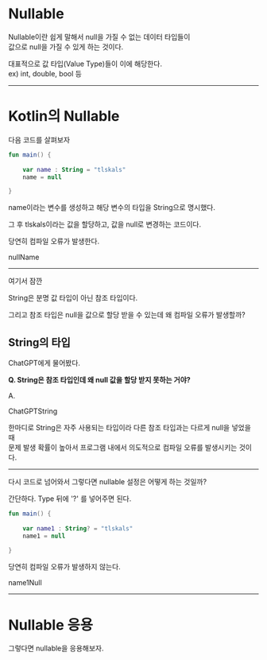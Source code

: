
# Nullable

Nullable이란 쉽게 말해서 null을 가질 수 없는 데이터 타입들이</br>
값으로 null을 가질 수 있게 하는 것이다.

대표적으로 값 타입(Value Type)들이 이에 해당한다.</br>
ex) int, double, bool 등

-------------------

# Kotlin의 Nullable

다음 코드를 살펴보자

```kotlin
fun main() {  
  
    var name : String = "tlskals"  
    name = null  

}
```

name이라는 변수를 생성하고 해당 변수의 타입을 String으로 명시했다.

그 후 tlskals이라는 값을 할당하고, 값을 null로 변경하는 코드이다.

당연히 컴파일 오류가 발생한다.

nullName

-----------------------

여기서 잠깐

String은 분명 값 타입이 아닌 참조 타입이다.

그리고 참조 타입은 null을 값으로 할당 받을 수 있는데 왜 컴파일 오류가 발생할까?

## String의 타입

ChatGPT에게 물어봤다.

<strong>Q.  String은 참조 타입인데 왜 null 값을 할당 받지 못하는 거야?</strong>

A. 

ChatGPTString


한마디로 String은 자주 사용되는 타입이라 다른 참조 타입과는 다르게 null을 넣었을 때 </br>
문제 발생 확률이 높아서 프로그램 내에서 의도적으로 컴파일 오류를 발생시키는 것이다.

----------------------------

다시 코드로 넘어와서 그렇다면 nullable 설정은 어떻게 하는 것일까?

간단하다. Type 뒤에 '?' 를 넣어주면 된다.

```kotlin
fun main() {  
  
    var name1 : String? = "tlskals"  
    name1 = null  
  
}
```

당연히 컴파일 오류가 발생하지 않는다.

name1Null

------------------------------

# Nullable 응용

그렇다면 nullable을 응용해보자.



